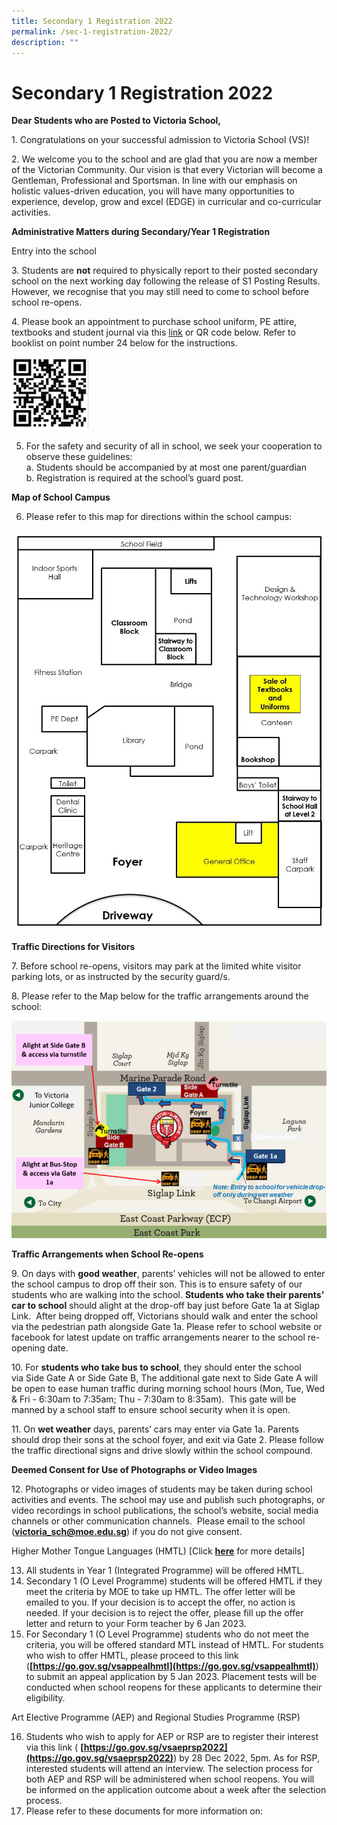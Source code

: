 ```yaml
---
title: Secondary 1 Registration 2022
permalink: /sec-1-registration-2022/
description: ""
---
```

# **Secondary 1 Registration 2022**

**Dear Students who are Posted to Victoria School,**

1\.  Congratulations on your successful admission to Victoria School (VS)!

2\.  We welcome you to the school and are glad that you are now a member of the Victorian Community. Our vision is that every Victorian will become a Gentleman, Professional and Sportsman. In line with our emphasis on holistic values-driven education, you will have many opportunities to experience, develop, grow and excel (EDGE) in curricular and co-curricular activities.

**Administrative Matters during Secondary/Year 1 Registration**

Entry into the school

3\.  Students are **not** required to physically report to their posted secondary school on the next working day following the release of S1 Posting Results. However, we recognise that you may still need to come to school before school re-opens.

4\.  Please book an appointment to purchase school uniform, PE attire, textbooks and student journal via this [link](https://www.picktime.com/popularschool) or QR code below. Refer to booklist on point number 24 below for the instructions.

<img src="/images/Sec-Year-1-2023-Booklist-QR-Code.png" 
     style="width:25%">

5.  For the safety and security of all in school, we seek your cooperation to observe these guidelines:   
    a.  Students should be accompanied by at most one parent/guardian   
    b.  Registration is required at the school’s guard post.
		
**Map of School Campus**

6.  Please refer to this map for directions within the school campus:

![](/images/Map-of-School-Campus-.jpg)

**Traffic Directions for Visitors**

7\.  Before school re-opens, visitors may park at the limited white visitor parking lots, or as instructed by the security guard/s.

8\.  Please refer to the Map below for the traffic arrangements around the school:

![](/images/VS-Traffic-Map-Dec-2022-Updated-768x531.png)

**Traffic Arrangements when School Re-opens**

9\.  On days with **good weather**, parents’ vehicles will not be allowed to enter the school campus to drop off their son. This is to ensure safety of our students who are walking into the school. **Students who take their parents’ car to school** should alight at the drop-off bay just before Gate 1a at Siglap Link.  After being dropped off, Victorians should walk and enter the school via the pedestrian path alongside Gate 1a. Please refer to school website or facebook for latest update on traffic arrangements nearer to the school re-opening date.

10\.  For **students who take bus to school**, they should enter the school via Side Gate A or Side Gate B, The additional gate next to Side Gate A will be open to ease human traffic during morning school hours (Mon, Tue, Wed & Fri - 6:30am to 7:35am; Thu - 7:30am to 8:35am).  This gate will be manned by a school staff to ensure school security when it is open.

11\.  On **wet weather** days, parents’ cars may enter via Gate 1a. Parents should drop their sons at the school foyer, and exit via Gate 2. Please follow the traffic directional signs and drive slowly within the school compound.

**Deemed Consent for Use of Photographs or Video Images**

12\.  Photographs or video images of students may be taken during school activities and events. The school may use and publish such photographs, or video recordings in school publications, the school’s website, social media channels or other communication channels.  Please email to the school ([**victoria\_sch@moe.edu.sg**](mailto:victoria_sch@moe.edu.sg)) if you do not give consent.

Higher Mother Tongue Languages (HMTL) \[Click **[here](/files/18-2022-Sec-1-registration-MTL_updated-20122022.pdf)** for more details\]

13.  All students in Year 1 (Integrated Programme) will be offered HMTL.
14.  Secondary 1 (O Level Programme) students will be offered HMTL if they meet the criteria by MOE to take up HMTL. The offer letter will be emailed to you. If your decision is to accept the offer, no action is needed. If your decision is to reject the offer, please fill up the offer letter and return to your Form teacher by 6 Jan 2023.
15.  For Secondary 1 (O Level Programme) students who do not meet the criteria, you will be offered standard MTL instead of HMTL. For students who wish to offer HMTL, please proceed to this link (**[https://go.gov.sg/vsappealhmtl](https://go.gov.sg/vsappealhmtl)**) to submit an appeal application by 5 Jan 2023. Placement tests will be conducted when school reopens for these applicants to determine their eligibility.

Art Elective Programme (AEP) and Regional Studies Programme (RSP)

16.  Students who wish to apply for AEP or RSP are to register their interest via this link ( **[https://go.gov.sg/vsaeprsp2022](https://go.gov.sg/vsaeprsp2022)**) by 28 Dec 2022, 5pm. As for RSP, interested students will attend an interview. The selection process for both AEP and RSP will be administered when school reopens. You will be informed on the application outcome about a week after the selection process.
17.  Please refer to these documents for more information on: